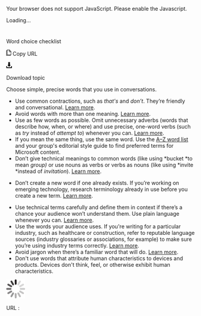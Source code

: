 Your browser does not support JavaScript. Please enable the Javascript.

Loading...

# 

Word choice checklist

![Copy URL](word-choice-checklist_files/Copy.png)
Copy URL

![Download](word-choice-checklist_files/Download.png)

Download topic

Choose simple, precise words that you use in conversations.

  - Use common contractions, such as *that's* and *don’t*. They’re friendly and conversational. [Learn more](https://worldready.cloudapp.net/Styleguide/Read?id=2700&topicid=36389).
  - Avoid words with more than one meaning. [Learn more](https://worldready.cloudapp.net/Styleguide/Read?id=2700&topicid=36390).
  - Use as
    few words as possible. Omit unnecessary adverbs (words that describe
    how, when, or where) and use precise, one-word verbs (such as *try* instead of *attempt to*) whenever you can. [Learn more](https://worldready.cloudapp.net/Styleguide/Read?id=2700&topicid=36390). 
  - If you mean the same thing, use the same word. Use the [A–Z word list](https://worldready.cloudapp.net/Styleguide/Read?id=2700&topicid=25512) and your group's editorial style guide to find preferred terms for Microsoft content.
  - Don’t give technical meanings to common words (like using *bucket *to mean *group)* or use nouns as verbs or verbs as nouns (like using *invite *instead of *invitation*). [Learn more](https://worldready.cloudapp.net/Styleguide/Read?id=2700&topicid=36391). 

<!-- end list -->

  - Don’t create
    a new word if one already exists. If you’re working on
    emerging technology, research terminology already in use before you
    create a new term. [Learn more](https://worldready.cloudapp.net/Styleguide/Read?id=2700&topicid=36392).

<!-- end list -->

  - Use technical terms carefully and define
    them in context if there’s a chance your audience won’t understand
    them. Use plain language whenever you can. [Learn more](https://worldready.cloudapp.net/Styleguide/Read?id=2700&topicid=36392).
  - Use the
    words your audience uses. If you're writing for a particular
    industry, such as healthcare or construction, refer to reputable
    language sources (industry glossaries or associations, for example)
    to make sure you’re using industry terms correctly. [Learn more](https://worldready.cloudapp.net/Styleguide/Read?id=2700&topicid=36392). 
  - Avoid jargon when there’s a familiar word that will do. [Learn more](https://worldready.cloudapp.net/Styleguide/Read?id=2700&topicid=36393).
  - Don't
    use words that attribute human characteristics to devices and products.
    Devices don't think, feel, or otherwise exhibit human characteristics.

![In progress](word-choice-checklist_files/activity-large.gif)

URL :
